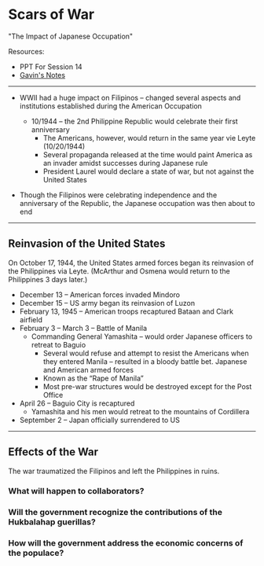 # Scars of War

"The Impact of Japanese Occupation"

Resources:
- PPT For Session 14
- [Gavin's Notes](https://docs.google.com/document/d/1xHkrErD4_WfeNPrvsBU8SvP2fxrATDznUxktA25vlOg/edit)

---

- WWII had a huge impact on Filipinos – changed several aspects and institutions established during the American Occupation 
	- 10/1944 – the 2nd Philippine Republic would celebrate their first anniversary 
		- The Americans, however, would return in the same year vie Leyte (10/20/1944)
		- Several propaganda released at the time would paint America as an invader amidst successes during Japanese rule
		- President Laurel would declare a state of war, but not against the United States

- Though the Filipinos were celebrating independence and the anniversary of the Republic, the Japanese occupation was then about to end

---

## Reinvasion of the United States

On October 17, 1944, the United States armed forces began its reinvasion of the Philippines via Leyte. (McArthur and Osmena would return to the Philippines 3 days later.)

- December 13 – American forces invaded Mindoro
- December 15 – US army began its reinvasion of Luzon
- February 13, 1945 – American troops recaptured Bataan and Clark airfield
- February 3 – March 3 – Battle of Manila
	- Commanding General Yamashita – would order Japanese officers to retreat to Baguio
		- Several would refuse and attempt to resist the Americans when they entered Manila – resulted in a bloody battle bet. Japanese and American armed forces
		- Known as the “Rape of Manila”
		- Most pre-war structures would be destroyed except for the Post Office
- April 26 – Baguio City is recaptured
	- Yamashita and his men would retreat to the mountains of Cordillera
- September 2 – Japan officially surrendered to US

---

## Effects of the War

The war traumatized the Filipinos and left the Philippines in ruins.

### What will happen to collaborators?

### Will the government recognize the contributions of the Hukbalahap guerillas?

### How will the government address the economic concerns of the populace?
